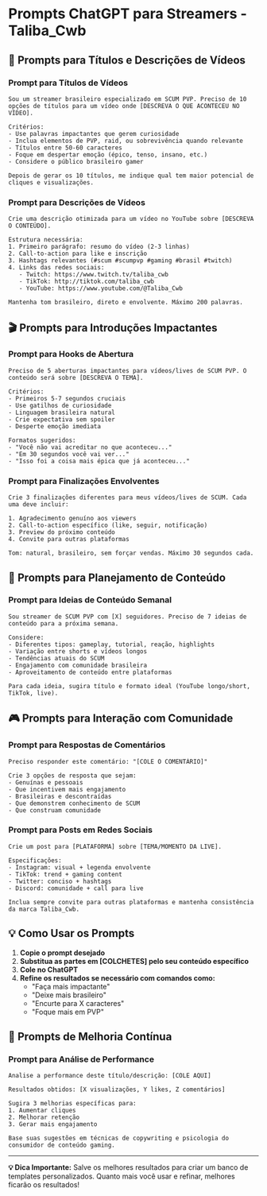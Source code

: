 # Prompts ChatGPT para Streamers - Taliba_Cwb

## 🎯 Prompts para Títulos e Descrições de Vídeos

### **Prompt para Títulos de Vídeos**
```
Sou um streamer brasileiro especializado em SCUM PVP. Preciso de 10 opções de títulos para um vídeo onde [DESCREVA O QUE ACONTECEU NO VÍDEO]. 

Critérios:
- Use palavras impactantes que gerem curiosidade
- Inclua elementos de PVP, raid, ou sobrevivência quando relevante
- Títulos entre 50-60 caracteres
- Foque em despertar emoção (épico, tenso, insano, etc.)
- Considere o público brasileiro gamer

Depois de gerar os 10 títulos, me indique qual tem maior potencial de cliques e visualizações.
```

### **Prompt para Descrições de Vídeos**
```
Crie uma descrição otimizada para um vídeo no YouTube sobre [DESCREVA O CONTEÚDO]. 

Estrutura necessária:
1. Primeiro parágrafo: resumo do vídeo (2-3 linhas)
2. Call-to-action para like e inscrição
3. Hashtags relevantes (#scum #scumpvp #gaming #brasil #twitch)
4. Links das redes sociais:
   - Twitch: https://www.twitch.tv/taliba_cwb
   - TikTok: http://tiktok.com/taliba_cwb
   - YouTube: https://www.youtube.com/@Taliba_Cwb

Mantenha tom brasileiro, direto e envolvente. Máximo 200 palavras.
```

## 🎬 Prompts para Introduções Impactantes

### **Prompt para Hooks de Abertura**
```
Preciso de 5 aberturas impactantes para vídeos/lives de SCUM PVP. O conteúdo será sobre [DESCREVA O TEMA].

Critérios:
- Primeiros 5-7 segundos cruciais
- Use gatilhos de curiosidade
- Linguagem brasileira natural
- Crie expectativa sem spoiler
- Desperte emoção imediata

Formatos sugeridos:
- "Você não vai acreditar no que aconteceu..."
- "Em 30 segundos você vai ver..."
- "Isso foi a coisa mais épica que já aconteceu..."
```

### **Prompt para Finalizações Envolventes**
```
Crie 3 finalizações diferentes para meus vídeos/lives de SCUM. Cada uma deve incluir:

1. Agradecimento genuíno aos viewers
2. Call-to-action específico (like, seguir, notificação)
3. Preview do próximo conteúdo
4. Convite para outras plataformas

Tom: natural, brasileiro, sem forçar vendas. Máximo 30 segundos cada.
```

## 📝 Prompts para Planejamento de Conteúdo

### **Prompt para Ideias de Conteúdo Semanal**
```
Sou streamer de SCUM PVP com [X] seguidores. Preciso de 7 ideias de conteúdo para a próxima semana.

Considere:
- Diferentes tipos: gameplay, tutorial, reação, highlights
- Variação entre shorts e vídeos longos
- Tendências atuais do SCUM
- Engajamento com comunidade brasileira
- Aproveitamento de conteúdo entre plataformas

Para cada ideia, sugira título e formato ideal (YouTube longo/short, TikTok, live).
```

## 🎮 Prompts para Interação com Comunidade

### **Prompt para Respostas de Comentários**
```
Preciso responder este comentário: "[COLE O COMENTÁRIO]"

Crie 3 opções de resposta que sejam:
- Genuínas e pessoais
- Que incentivem mais engajamento
- Brasileiras e descontraídas
- Que demonstrem conhecimento de SCUM
- Que construam comunidade
```

### **Prompt para Posts em Redes Sociais**
```
Crie um post para [PLATAFORMA] sobre [TEMA/MOMENTO DA LIVE].

Especificações:
- Instagram: visual + legenda envolvente
- TikTok: trend + gaming content
- Twitter: conciso + hashtags
- Discord: comunidade + call para live

Inclua sempre convite para outras plataformas e mantenha consistência da marca Taliba_Cwb.
```

## 💡 Como Usar os Prompts

1. **Copie o prompt desejado**
2. **Substitua as partes em [COLCHETES] pelo seu conteúdo específico**
3. **Cole no ChatGPT**
4. **Refine os resultados se necessário com comandos como:**
   - "Faça mais impactante"
   - "Deixe mais brasileiro"
   - "Encurte para X caracteres"
   - "Foque mais em PVP"

## 🔄 Prompts de Melhoria Contínua

### **Prompt para Análise de Performance**
```
Analise a performance deste título/descrição: [COLE AQUI]

Resultados obtidos: [X visualizações, Y likes, Z comentários]

Sugira 3 melhorias específicas para:
1. Aumentar cliques
2. Melhorar retenção
3. Gerar mais engajamento

Base suas sugestões em técnicas de copywriting e psicologia do consumidor de conteúdo gaming.
```

---

**💡 Dica Importante:** Salve os melhores resultados para criar um banco de templates personalizados. Quanto mais você usar e refinar, melhores ficarão os resultados!